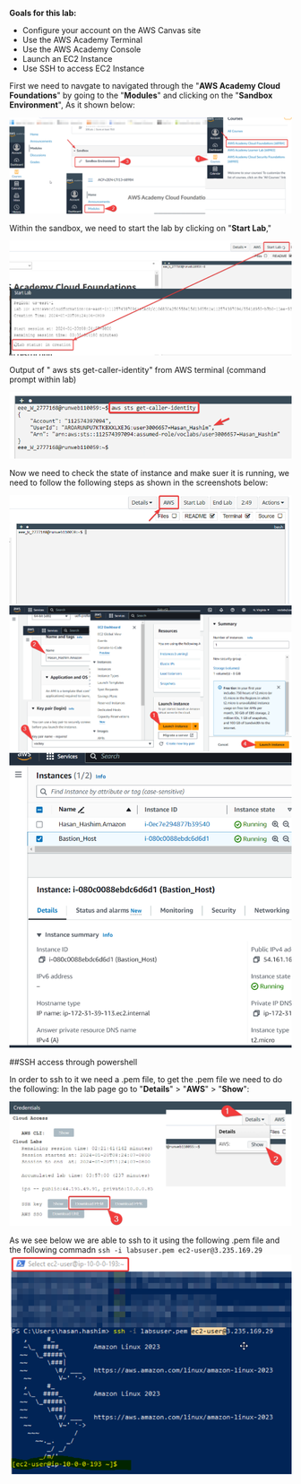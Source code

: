 <!--StartFragment-->

**Goals for this lab:**

*   Configure your account on the AWS Canvas site
*   Use the AWS Academy Terminal
*   Use the AWS Academy Console
*   Launch an EC2 Instance
*   Use SSH to access EC2 Instance
  
<!--StartFragment-->
First we need to navgate to navigated through the "**AWS Academy Cloud Foundations**" by going to the "**Modules**" and clicking on the "**Sandbox Environment**", As it shown below:
<!--EndFragment-->

![task_1.png](./Images/task_1.png)

<!--StartFragment-->
Within the sandbox, we need to start the lab by clicking on "**Start Lab**,"
<!--EndFragment-->
![2.png](./Images/2.png)
<!--StartFragment-->
Output of " aws sts get-caller-identity" from AWS terminal (command prompt within lab)
<!--EndFragment-->
![3.png](./Images/3.png)
<!--StartFragment-->
Now we need to check the state of instance and make suer it is running, we need to follow the following steps as shown in the screenshots below:
<!--EndFragment-->
![4.png](./Images/4.png)![5.png](./Images/5.png)![6.png](./Images/6.png)

##SSH access through powershell
<!--StartFragment-->
In order to ssh to it we need a .pem file, to get the .pem file we need to do the following:
In the lab page go to "**Details**" > "**AWS**" > "**Show**":
<!--EndFragment-->
![7.png](./Images/7.png)


As we see below we are able to ssh to it using the following .pem file and the following commadn `ssh -i labsuser.pem ec2-user@3.235.169.29`
![8.png](./Images/8.png)























